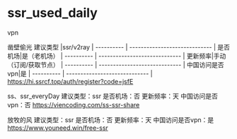# ssr_used_daily
vpn

凿壁偷光
建议类型      |ssr/v2ray
| ---------- | ----------------------------- |
是否机场|是（老机场）
| ---------- | ----------------------------- |
更新频率|手动（订阅/获取节点）
| ---------- | ----------------------------- |
中国访问是否vpn|是
| ---------- | ----------------------------- |
https://hi.ssrcf.top/auth/register?code=jsfE

ss、ssr_everyDay
建议类型：ssr
是否机场：否
更新频率：天
中国访问是否vpn：否
https://viencoding.com/ss-ssr-share

放牧的风
建议类型：ssr
是否机场：否
更新频率：天
中国访问是否vpn：是
https://www.youneed.win/free-ssr

